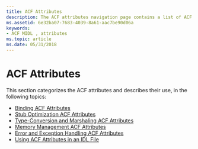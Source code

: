```yaml
---
title: ACF Attributes
description: The ACF attributes navigation page contains a list of ACF attribute categories and links to the attribute categories.
ms.assetid: 6e32ba07-7683-4039-8a61-aac7be90d06a
keywords:
- ACF MIDL , attributes
ms.topic: article
ms.date: 05/31/2018
---
```


# ACF Attributes

This section categorizes the ACF attributes and describes their use, in the following topics:

-   [Binding ACF Attributes](binding-acf-attributes.md)
-   [Stub Optimization ACF Attributes](stub-optimization-acf-attributes.md)
-   [Type-Conversion and Marshaling ACF Attributes](type-conversion-and-marshaling-acf-attributes.md)
-   [Memory Management ACF Attributes](memory-management-acf-attributes.md)
-   [Error and Exception Handling ACF Attributes](error-and-exception-handling-acf-attributes.md)
-   [Using ACF Attributes in an IDL File](using-acf-attributes-in-an-idl-file.md)

 

 




